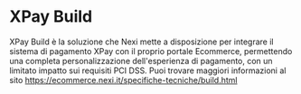 # XPay Build
XPay Build è la soluzione che Nexi mette a disposizione per integrare il sistema di pagamento XPay con il proprio portale Ecommerce, permettendo una completa personalizzazione dell'esperienza di pagamento, con un limitato impatto sui requisiti PCI DSS.
Puoi trovare maggiori informazioni al sito https://ecommerce.nexi.it/specifiche-tecniche/build.html
